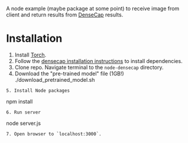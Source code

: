 A node example (maybe package at some point) to receive image from client and return results from [DenseCap](https://github.com/jcjohnson/densecap) results.

# Installation

1. Install [Torch](http://torch.ch/docs/getting-started.html#_).
2. Follow the [densecap installation instructions](https://github.com/jcjohnson/densecap#installation) to install dependencies.
3. Clone repo. Navigate terminal to the `node-densecap` directory.
4. Download the "pre-trained model" file (1GB!)
./download_pretrained_model.sh
```
5. Install Node packages
```
npm install
```
6. Run server
```
node server.js
```
7. Open browser to `localhost:3000`.
